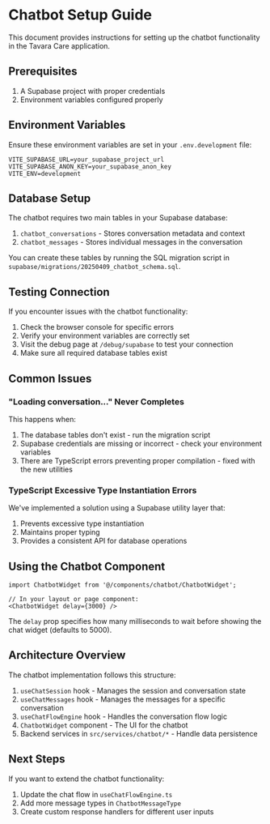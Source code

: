 
# Chatbot Setup Guide

This document provides instructions for setting up the chatbot functionality in the Tavara Care application.

## Prerequisites

1. A Supabase project with proper credentials
2. Environment variables configured properly

## Environment Variables

Ensure these environment variables are set in your `.env.development` file:

```
VITE_SUPABASE_URL=your_supabase_project_url
VITE_SUPABASE_ANON_KEY=your_supabase_anon_key
VITE_ENV=development
```

## Database Setup

The chatbot requires two main tables in your Supabase database:

1. `chatbot_conversations` - Stores conversation metadata and context
2. `chatbot_messages` - Stores individual messages in the conversation

You can create these tables by running the SQL migration script in `supabase/migrations/20250409_chatbot_schema.sql`.

## Testing Connection

If you encounter issues with the chatbot functionality:

1. Check the browser console for specific errors
2. Verify your environment variables are correctly set
3. Visit the debug page at `/debug/supabase` to test your connection
4. Make sure all required database tables exist

## Common Issues

### "Loading conversation..." Never Completes

This happens when:

1. The database tables don't exist - run the migration script
2. Supabase credentials are missing or incorrect - check your environment variables
3. There are TypeScript errors preventing proper compilation - fixed with the new utilities

### TypeScript Excessive Type Instantiation Errors

We've implemented a solution using a Supabase utility layer that:

1. Prevents excessive type instantiation
2. Maintains proper typing
3. Provides a consistent API for database operations

## Using the Chatbot Component

```tsx
import ChatbotWidget from '@/components/chatbot/ChatbotWidget';

// In your layout or page component:
<ChatbotWidget delay={3000} />
```

The `delay` prop specifies how many milliseconds to wait before showing the chat widget (defaults to 5000).

## Architecture Overview

The chatbot implementation follows this structure:

1. `useChatSession` hook - Manages the session and conversation state
2. `useChatMessages` hook - Manages the messages for a specific conversation
3. `useChatFlowEngine` hook - Handles the conversation flow logic
4. `ChatbotWidget` component - The UI for the chatbot
5. Backend services in `src/services/chatbot/*` - Handle data persistence

## Next Steps

If you want to extend the chatbot functionality:

1. Update the chat flow in `useChatFlowEngine.ts`
2. Add more message types in `ChatbotMessageType`
3. Create custom response handlers for different user inputs
